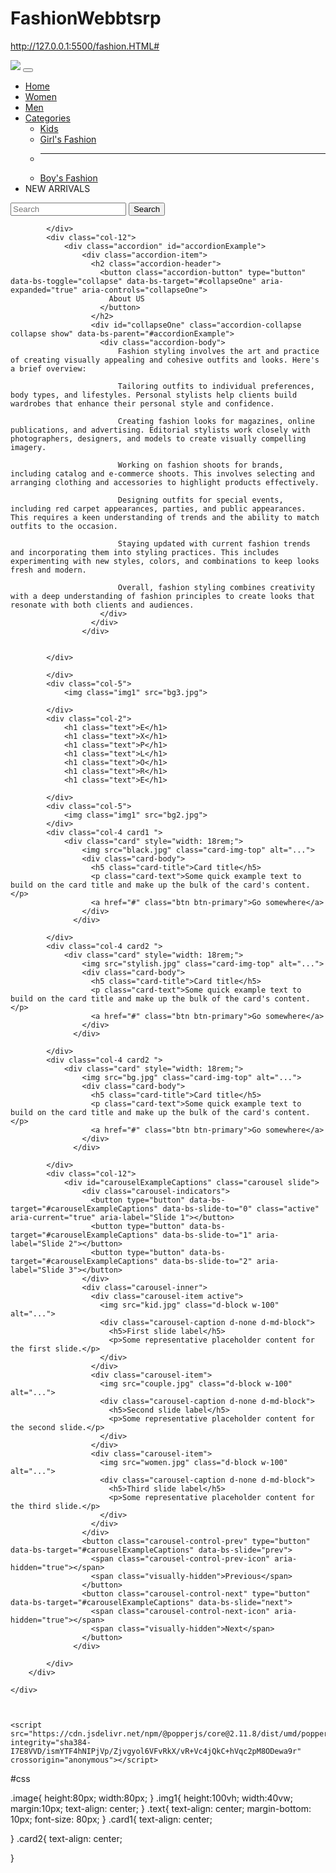 # FashionWebbtsrp
http://127.0.0.1:5500/fashion.HTML#

<!DOCTYPE html>
<html lang="en">
<head>
    <link rel="stylesheet" href="fashion.css">
    <link href="https://cdn.jsdelivr.net/npm/bootstrap@5.3.3/dist/css/bootstrap.min.css" rel="stylesheet" integrity="sha384-QWTKZyjpPEjISv5WaRU9OFeRpok6YctnYmDr5pNlyT2bRjXh0JMhjY6hW+ALEwIH" crossorigin="anonymous">

</head>
<body>
    <div class="container-fluid">
        <div class="row">
            <div class="col-12">
                <nav class="navbar navbar-expand-lg bg-body-tertiary">
                    <div class="container-fluid">
                      <a class="navbar-brand" href="#"><img class="image" src="funk.jpg.png"></a>
                      <button class="navbar-toggler" type="button" data-bs-toggle="collapse" data-bs-target="#navbarSupportedContent" aria-controls="navbarSupportedContent" aria-expanded="false" aria-label="Toggle navigation">
                        <span class="navbar-toggler-icon"></span>
                      </button>
                      <div class="collapse navbar-collapse" id="navbarSupportedContent">
                        <ul class="navbar-nav me-auto mb-2 mb-lg-0">
                          <li class="nav-item">
                            <a class="nav-link active" aria-current="page" href="#">Home</a>
                          </li>
                          <li class="nav-item">
                            <a class="nav-link" href="#">Women</a>
                          </li>
                          <li class="nav-item">
                            <a class="nav-link" href="#">Men</a>
                          </li>
                          <li class="nav-item dropdown">
                            <a class="nav-link dropdown-toggle" href="#" role="button" data-bs-toggle="dropdown" aria-expanded="false">
                              Categories
                            </a>
                            <ul class="dropdown-menu">
                              <li><a class="dropdown-item" href="#">Kids</a></li>
                              <li><a class="dropdown-item" href="#">Girl's Fashion</a></li>
                              <li><hr class="dropdown-divider"></li>
                              <li><a class="dropdown-item" href="#">Boy's Fashion</a></li>
                            </ul>
                          </li>
                          <li class="nav-item">
                            <a class="nav-link disabled" aria-disabled="true">NEW ARRIVALS</a>
                          </li>
                        </ul>
                        <form class="d-flex" role="search">
                          <input class="form-control me-2" type="search" placeholder="Search" aria-label="Search">
                          <button class="btn btn-outline-success" type="submit">Search</button>
                        </form>
                      </div>
                    </div>
                  </nav>

            </div>
            <div class="col-12">
                <div class="accordion" id="accordionExample">
                    <div class="accordion-item">
                      <h2 class="accordion-header">
                        <button class="accordion-button" type="button" data-bs-toggle="collapse" data-bs-target="#collapseOne" aria-expanded="true" aria-controls="collapseOne">
                          About US
                        </button>
                      </h2>
                      <div id="collapseOne" class="accordion-collapse collapse show" data-bs-parent="#accordionExample">
                        <div class="accordion-body">
                            Fashion styling involves the art and practice of creating visually appealing and cohesive outfits and looks. Here's a brief overview:

                            Tailoring outfits to individual preferences, body types, and lifestyles. Personal stylists help clients build wardrobes that enhance their personal style and confidence.
                            
                            Creating fashion looks for magazines, online publications, and advertising. Editorial stylists work closely with photographers, designers, and models to create visually compelling imagery.
                            
                            Working on fashion shoots for brands, including catalog and e-commerce shoots. This involves selecting and arranging clothing and accessories to highlight products effectively.
                            
                            Designing outfits for special events, including red carpet appearances, parties, and public appearances. This requires a keen understanding of trends and the ability to match outfits to the occasion.
                            
                            Staying updated with current fashion trends and incorporating them into styling practices. This includes experimenting with new styles, colors, and combinations to keep looks fresh and modern.
                            
                            Overall, fashion styling combines creativity with a deep understanding of fashion principles to create looks that resonate with both clients and audiences.
                        </div>
                      </div>
                    </div>
                  

            </div>

            </div>
            <div class="col-5">
                <img class="img1" src="bg3.jpg">

            </div>
            <div class="col-2">
                <h1 class="text">E</h1>
                <h1 class="text">X</h1>
                <h1 class="text">P</h1>
                <h1 class="text">L</h1>
                <h1 class="text">O</h1>
                <h1 class="text">R</h1>
                <h1 class="text">E</h1>

            </div>
            <div class="col-5">
                <img class="img1" src="bg2.jpg">
            </div>
            <div class="col-4 card1 ">
                <div class="card" style="width: 18rem;">
                    <img src="black.jpg" class="card-img-top" alt="...">
                    <div class="card-body">
                      <h5 class="card-title">Card title</h5>
                      <p class="card-text">Some quick example text to build on the card title and make up the bulk of the card's content.</p>
                      <a href="#" class="btn btn-primary">Go somewhere</a>
                    </div>
                  </div>

            </div>
            <div class="col-4 card2 ">
                <div class="card" style="width: 18rem;">
                    <img src="stylish.jpg" class="card-img-top" alt="...">
                    <div class="card-body">
                      <h5 class="card-title">Card title</h5>
                      <p class="card-text">Some quick example text to build on the card title and make up the bulk of the card's content.</p>
                      <a href="#" class="btn btn-primary">Go somewhere</a>
                    </div>
                  </div>

            </div>
            <div class="col-4 card2 ">
                <div class="card" style="width: 18rem;">
                    <img src="bg.jpg" class="card-img-top" alt="...">
                    <div class="card-body">
                      <h5 class="card-title">Card title</h5>
                      <p class="card-text">Some quick example text to build on the card title and make up the bulk of the card's content.</p>
                      <a href="#" class="btn btn-primary">Go somewhere</a>
                    </div>
                  </div>

            </div>
            <div class="col-12">
                <div id="carouselExampleCaptions" class="carousel slide">
                    <div class="carousel-indicators">
                      <button type="button" data-bs-target="#carouselExampleCaptions" data-bs-slide-to="0" class="active" aria-current="true" aria-label="Slide 1"></button>
                      <button type="button" data-bs-target="#carouselExampleCaptions" data-bs-slide-to="1" aria-label="Slide 2"></button>
                      <button type="button" data-bs-target="#carouselExampleCaptions" data-bs-slide-to="2" aria-label="Slide 3"></button>
                    </div>
                    <div class="carousel-inner">
                      <div class="carousel-item active">
                        <img src="kid.jpg" class="d-block w-100" alt="...">
                        <div class="carousel-caption d-none d-md-block">
                          <h5>First slide label</h5>
                          <p>Some representative placeholder content for the first slide.</p>
                        </div>
                      </div>
                      <div class="carousel-item">
                        <img src="couple.jpg" class="d-block w-100" alt="...">
                        <div class="carousel-caption d-none d-md-block">
                          <h5>Second slide label</h5>
                          <p>Some representative placeholder content for the second slide.</p>
                        </div>
                      </div>
                      <div class="carousel-item">
                        <img src="women.jpg" class="d-block w-100" alt="...">
                        <div class="carousel-caption d-none d-md-block">
                          <h5>Third slide label</h5>
                          <p>Some representative placeholder content for the third slide.</p>
                        </div>
                      </div>
                    </div>
                    <button class="carousel-control-prev" type="button" data-bs-target="#carouselExampleCaptions" data-bs-slide="prev">
                      <span class="carousel-control-prev-icon" aria-hidden="true"></span>
                      <span class="visually-hidden">Previous</span>
                    </button>
                    <button class="carousel-control-next" type="button" data-bs-target="#carouselExampleCaptions" data-bs-slide="next">
                      <span class="carousel-control-next-icon" aria-hidden="true"></span>
                      <span class="visually-hidden">Next</span>
                    </button>
                  </div>

            </div>
        </div>

    </div>



    <script src="https://cdn.jsdelivr.net/npm/@popperjs/core@2.11.8/dist/umd/popper.min.js" integrity="sha384-I7E8VVD/ismYTF4hNIPjVp/Zjvgyol6VFvRkX/vR+Vc4jQkC+hVqc2pM8ODewa9r" crossorigin="anonymous"></script>
<script src="https://cdn.jsdelivr.net/npm/bootstrap@5.3.3/dist/js/bootstrap.min.js" integrity="sha384-0pUGZvbkm6XF6gxjEnlmuGrJXVbNuzT9qBBavbLwCsOGabYfZo0T0to5eqruptLy" crossorigin="anonymous"></script>

    
</body>
</html>

#css

.image{
    height:80px;
    width:80px;
}
.img1{
    height:100vh;
    width:40vw;
    margin:10px;
    text-align: center;
}
.text{
    text-align: center;
    margin-bottom: 10px;
    font-size: 80px;
}
.card1{
    text-align: center;
    
}
.card2{
    text-align: center;
    
}

